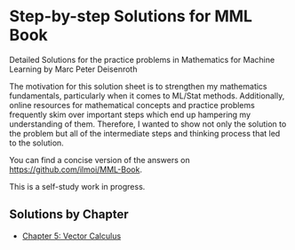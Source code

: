 # Step-by-step Solutions for MML Book
Detailed Solutions for the practice problems in Mathematics for Machine Learning by Marc Peter Deisenroth 

The motivation for this solution sheet is to strengthen my mathematics fundamentals, particularly when it comes to ML/Stat methods. Additionally, online resources for mathematical concepts and practice problems frequently skim over important steps which end up hampering my understanding of them. Therefore, I wanted to show not only the solution to the problem but all of the intermediate steps and thinking process that led to the solution.

You can find a concise version of the answers on https://github.com/ilmoi/MML-Book. 

This is a self-study work in progress.

## Solutions by Chapter 
* [Chapter 5: Vector Calculus](https://github.com/seanzhou1207/Step-by-step-Solutions-for-MML-Book/blob/main/Solutions%20by%20Chapter/Chapter%205%20Vector%20Calculus.ipynb)

